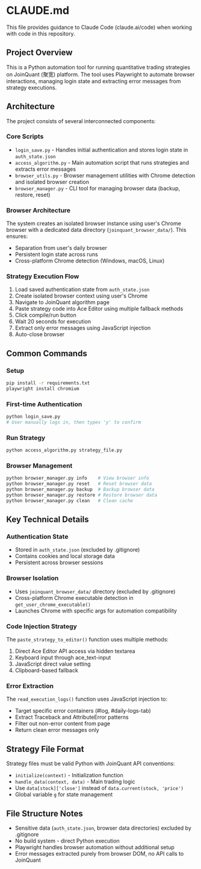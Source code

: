 # CLAUDE.md

This file provides guidance to Claude Code (claude.ai/code) when working with code in this repository.

## Project Overview

This is a Python automation tool for running quantitative trading strategies on JoinQuant (聚宽) platform. The tool uses Playwright to automate browser interactions, managing login state and extracting error messages from strategy executions.

## Architecture

The project consists of several interconnected components:

### Core Scripts
- `login_save.py` - Handles initial authentication and stores login state in `auth_state.json`
- `access_algorithm.py` - Main automation script that runs strategies and extracts error messages
- `browser_utils.py` - Browser management utilities with Chrome detection and isolated browser creation
- `browser_manager.py` - CLI tool for managing browser data (backup, restore, reset)

### Browser Architecture
The system creates an isolated browser instance using user's Chrome browser with a dedicated data directory (`joinquant_browser_data/`). This ensures:
- Separation from user's daily browser
- Persistent login state across runs
- Cross-platform Chrome detection (Windows, macOS, Linux)

### Strategy Execution Flow
1. Load saved authentication state from `auth_state.json`
2. Create isolated browser context using user's Chrome
3. Navigate to JoinQuant algorithm page
4. Paste strategy code into Ace Editor using multiple fallback methods
5. Click compile/run button
6. Wait 20 seconds for execution
7. Extract only error messages using JavaScript injection
8. Auto-close browser

## Common Commands

### Setup
```bash
pip install -r requirements.txt
playwright install chromium
```

### First-time Authentication
```bash
python login_save.py
# User manually logs in, then types 'y' to confirm
```

### Run Strategy
```bash
python access_algorithm.py strategy_file.py
```

### Browser Management
```bash
python browser_manager.py info    # View browser info
python browser_manager.py reset   # Reset browser data
python browser_manager.py backup  # Backup browser data
python browser_manager.py restore # Restore browser data
python browser_manager.py clean   # Clean cache
```

## Key Technical Details

### Authentication State
- Stored in `auth_state.json` (excluded by .gitignore)
- Contains cookies and local storage data
- Persistent across browser sessions

### Browser Isolation
- Uses `joinquant_browser_data/` directory (excluded by .gitignore)
- Cross-platform Chrome executable detection in `get_user_chrome_executable()`
- Launches Chrome with specific args for automation compatibility

### Code Injection Strategy
The `paste_strategy_to_editor()` function uses multiple methods:
1. Direct Ace Editor API access via hidden textarea
2. Keyboard input through ace_text-input
3. JavaScript direct value setting
4. Clipboard-based fallback

### Error Extraction
The `read_execution_logs()` function uses JavaScript injection to:
- Target specific error containers (#log, #daily-logs-tab)
- Extract Traceback and AttributeError patterns
- Filter out non-error content from page
- Return clean error messages only

## Strategy File Format

Strategy files must be valid Python with JoinQuant API conventions:
- `initialize(context)` - Initialization function
- `handle_data(context, data)` - Main trading logic
- Use `data[stock]['close']` instead of `data.current(stock, 'price')`
- Global variable `g` for state management

## File Structure Notes

- Sensitive data (`auth_state.json`, browser data directories) excluded by .gitignore
- No build system - direct Python execution
- Playwright handles browser automation without additional setup
- Error messages extracted purely from browser DOM, no API calls to JoinQuant
